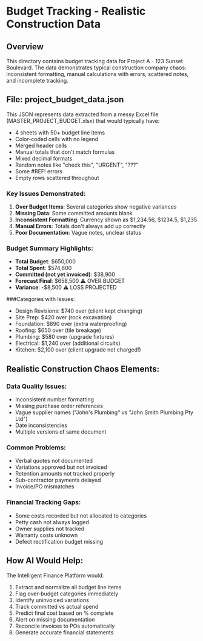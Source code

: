 # Budget Tracking - Realistic Construction Data

## Overview
This directory contains budget tracking data for Project A - 123 Sunset Boulevard. The data demonstrates typical construction company chaos: inconsistent formatting, manual calculations with errors, scattered notes, and incomplete tracking.

## File: project_budget_data.json

This JSON represents data extracted from a messy Excel file (MASTER_PROJECT_BUDGET.xlsx) that would typically have:
- 4 sheets with 50+ budget line items
- Color-coded cells with no legend
- Merged header cells
- Manual totals that don't match formulas
- Mixed decimal formats
- Random notes like "check this", "URGENT", "???"
- Some #REF! errors
- Empty rows scattered throughout

### Key Issues Demonstrated:
1. **Over Budget Items**: Several categories show negative variances
2. **Missing Data**: Some committed amounts blank
3. **Inconsistent Formatting**: Currency shown as $1,234.56, $1234.5, $1,235
4. **Manual Errors**: Totals don't always add up correctly
5. **Poor Documentation**: Vague notes, unclear status

### Budget Summary Highlights:
- **Total Budget**: $650,000
- **Total Spent**: $574,600
- **Committed (not yet invoiced)**: $38,900
- **Forecast Final**: $658,500 ⚠️ OVER BUDGET
- **Variance**: -$8,500 ⚠️ LOSS PROJECTED

###Categories with Issues:
- Design Revisions: $740 over (client kept changing)
- Site Prep: $420 over (rock excavation)
- Foundation: $890 over (extra waterproofing)
- Roofing: $650 over (tile breakage)
- Plumbing: $580 over (upgrade fixtures)
- Electrical: $1,240 over (additional circuits)
- Kitchen: $2,100 over (client upgrade not charged!)

## Realistic Construction Chaos Elements:

### Data Quality Issues:
- Inconsistent number formatting
- Missing purchase order references
- Vague supplier names ("John's Plumbing" vs "John Smith Plumbing Pty Ltd")
- Date inconsistencies
- Multiple versions of same document

### Common Problems:
- Verbal quotes not documented
- Variations approved but not invoiced
- Retention amounts not tracked properly
- Sub-contractor payments delayed
- Invoice/PO mismatches

### Financial Tracking Gaps:
- Some costs recorded but not allocated to categories
- Petty cash not always logged
- Owner supplies not tracked
- Warranty costs unknown
- Defect rectification budget missing

## How AI Would Help:
The Intelligent Finance Platform would:
1. Extract and normalize all budget line items
2. Flag over-budget categories immediately
3. Identify uninvoiced variations
4. Track committed vs actual spend
5. Predict final cost based on % complete
6. Alert on missing documentation
7. Reconcile invoices to POs automatically
8. Generate accurate financial statements
